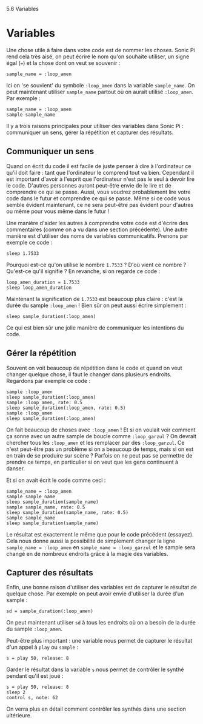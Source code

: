 5.6 Variables

# Variables

Une chose utile à faire dans votre code est de nommer les choses.
Sonic Pi rend cela très aisé, on peut écrire le nom qu'on souhaite
utiliser, un signe égal (`=`) et la chose dont on veut se souvenir :

```
sample_name = :loop_amen
```

Ici on 'se souvient' du symbole `:loop_amen` dans la variable
`sample_name`. On peut maintenant utiliser `sample_name` partout où on
aurait utilisé `:loop_amen`. Par exemple :

```
sample_name = :loop_amen
sample sample_name
```

Il y a trois raisons principales pour utiliser des variables dans
Sonic Pi : communiquer un sens, gérer la répétition et capturer des
résultats.

## Communiquer un sens

Quand on écrit du code il est facile de juste penser à dire à
l'ordinateur ce qu'il doit faire : tant que l'ordinateur le comprend
tout va bien. Cependant il est important d'avoir à l'esprit que
l'ordinateur n'est pas le seul à devoir lire le code. D'autres
personnes auront peut-être envie de le lire et de comprendre ce qui se
passe. Aussi, vous voudrez probablement lire votre code dans le futur
et comprendre ce qui se passe. Même si ce code vous semble évident
maintenant, ce ne sera peut-être pas évident pour d'autres ou même
pour vous même dans le futur !

Une manière d'aider les autres à comprendre votre code est d'écrire
des commentaires (comme on a vu dans une section précédente). Une
autre manière est d'utiliser des noms de variables communicatifs.
Prenons par exemple ce code :

```
sleep 1.7533
```

Pourquoi est-ce qu'on utilise le nombre `1.7533` ? D'où vient ce
nombre ? Qu'est-ce qu'il signifie ? En revanche, si on regarde ce
code :

```
loop_amen_duration = 1.7533
sleep loop_amen_duration
```

Maintenant la signification de `1.7533` est beaucoup plus claire :
c'est la durée du sample `:loop_amen` ! Bien sûr on peut aussi écrire
simplement :

```
sleep sample_duration(:loop_amen)
```

Ce qui est bien sûr une jolie manière de communiquer les intentions
du code.

## Gérer la répétition

Souvent on voit beaucoup de répétition dans le code et quand on veut
changer quelque chose, il faut le changer dans plusieurs endroits.
Regardons par exemple ce code :

```
sample :loop_amen
sleep sample_duration(:loop_amen)
sample :loop_amen, rate: 0.5
sleep sample_duration(:loop_amen, rate: 0.5)
sample :loop_amen
sleep sample_duration(:loop_amen)
```

On fait beaucoup de choses avec `:loop_amen` ! Et si on voulait voir
comment ça sonne avec un autre sample de boucle comme `:loop_garzul` ?
On devrait chercher tous les `:loop_amen` et les remplacer par des
`:loop_garzul`. Ce n'est peut-être pas un problème si on a beaucoup de
temps, mais si on est en train de se produire sur scène ?  Parfois on
ne peut pas se permettre de prendre ce temps, en particulier si on
veut que les gens continuent à danser.

Et si on avait écrit le code comme ceci :

```
sample_name = :loop_amen
sample sample_name
sleep sample_duration(sample_name)
sample sample_name, rate: 0.5
sleep sample_duration(sample_name, rate: 0.5)
sample sample_name
sleep sample_duration(sample_name)
```

Le résultat est exactement le même que pour le code précédent
(essayez). Cela nous donne aussi la possibilité de simplement changer
la ligne `sample_name = :loop_amen` en `sample_name = :loop_garzul` et
le sample sera changé en de nombreux endroits grâce à la magie des
variables.

## Capturer des résultats

Enfin, une bonne raison d'utiliser des variables est de capturer le
résultat de quelque chose. Par exemple on peut avoir envie d'utiliser
la durée d'un sample :

```
sd = sample_duration(:loop_amen)
```

On peut maintenant utiliser `sd` à tous les endroits où on a besoin de
la durée du sample `:loop_amen`.

Peut-être plus important : une variable nous permet de capturer le
résultat d'un appel à `play` ou `sample` :

```
s = play 50, release: 8
```

Garder le résultat dans la variable `s` nous permet de contrôler le
synthé pendant qu'il est joué :

```
s = play 50, release: 8
sleep 2
control s, note: 62
```

On verra plus en détail comment contrôler les synthés dans une section
ultérieure.
